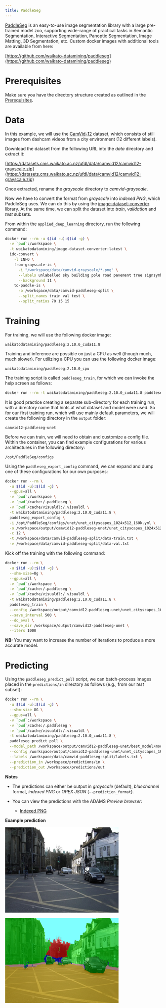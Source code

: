 ```yaml
---
title: PaddleSeg
---
```


[PaddleSeg](https://github.com/PaddlePaddle/PaddleSeg) is an easy-to-use image segmentation library with 
a large pre-trained model zoo, supporting wide-range of practical tasks in Semantic Segmentation, Interactive 
Segmentation, Panoptic Segmentation, Image Matting, 3D Segmentation, etc.  Custom docker images with 
additional tools are available from here:

[https://github.com/waikato-datamining/paddleseg](https://github.com/waikato-datamining/paddleseg)


# Prerequisites
Make sure you have the directory structure created as outlined in the [Prerequisites](../prerequisites.md).


# Data

In this example, we will use the [CamVid-12](https://datasets.cms.waikato.ac.nz/ufdl/camvid12/)
dataset, which consists of still images from dashcam videos from a city environment (12 different labels).

Download the dataset from the following URL into the *data* directory and extract it:

[https://datasets.cms.waikato.ac.nz/ufdl/data/camvid12/camvid12-grayscale.zip](https://datasets.cms.waikato.ac.nz/ufdl/data/camvid12/camvid12-grayscale.zip)

Once extracted, rename the *grayscale* directory to *camvid-grayscale*.

Now we have to convert the format from *grayscale* into *indexed PNG*, which PaddleSeg uses.
We can do this by using the [image-dataset-converter](https://github.com/waikato-datamining/image-dataset-converter) library. 
At the same time, we can split the dataset into *train*, *validation* and *test* subsets.

From within the `applied_deep_learning` directory, run the following command:

```bash
docker run --rm -u $(id -u):$(id -g) \
  -v `pwd`:/workspace \
  -t waikatodatamining/image-dataset-converter:latest \
  idc-convert \
    -l INFO \
    from-grayscale-is \
      -i "/workspace/data/camvid-grayscale/*.png" \
      --labels unlabelled sky building pole road pavement tree signsymbol fence car pedestrian bicyclist \
      --background 11 \
    to-paddle-is \
      -o /workspace/data/camvid-paddleseg-split \
      --split_names train val test \
      --split_ratios 70 15 15
```


# Training

For training, we will use the following docker image:

```
waikatodatamining/paddleseg:2.10.0_cuda11.8
```

Training and inference are possible on just a CPU as well (though much, much slower).
For utilizing a CPU you can use the following docker image:

```
waikatodatamining/paddleseg:2.10.0_cpu
```

The training script is called `paddleseg_train`, for which we can invoke the help screen as follows:

```bash
docker run --rm -t waikatodatamining/paddleseg:2.10.0_cuda11.8 paddleseg_train --help 
```

It is good practice creating a separate sub-directory for each training run, with a directory name that hints at
what dataset and model were used. So for our first training run, which will use mainly default parameters, we will 
create the following directory in the `output` folder:

```
camvid12-paddleseg-unet
```

Before we can train, we will need to obtain and customize a config file. Within the container,
you can find example configurations for various architectures in the following directory:

```
/opt/PaddleSeg/configs
```

Using the `paddleseg_export_config` command, we can expand and dump one of these configurations for our
own purposes:

```bash
docker run --rm \
  -u $(id -u):$(id -g) \
  --gpus=all \
  -v `pwd`:/workspace \
  -v `pwd`/cache:/.paddleseg \
  -v `pwd`/cache/visualdl:/.visualdl \
  -t waikatodatamining/paddleseg:2.10.0_cuda11.8 \
  paddleseg_export_config \
  -i /opt/PaddleSeg/configs/unet/unet_cityscapes_1024x512_160k.yml \
  -o /workspace/output/camvid12-paddleseg-unet/unet_cityscapes_1024x512_160k.yml \
  -c 12 \
  -t /workspace/data/camvid-paddleseg-split/data-train.txt \
  -v /workspace/data/camvid-paddleseg-split/data-val.txt
```


Kick off the training with the following command:

```bash
docker run --rm \
  -u $(id -u):$(id -g) \
  --shm-size=8g \
  --gpus=all \
  -v `pwd`:/workspace \
  -v `pwd`/cache:/.paddleseg \
  -v `pwd`/cache/visualdl:/.visualdl \
  -t waikatodatamining/paddleseg:2.10.0_cuda11.8 \
  paddleseg_train \
  --config /workspace/output/camvid12-paddleseg-unet/unet_cityscapes_1024x512_160k.yml \
  --save_interval 500 \
  --do_eval \
  --save_dir /workspace/output/camvid12-paddleseg-unet \
  --iters 1000
```

**NB:** You may want to increase the number of iterations to produce a more accurate model.


# Predicting

Using the `paddleseg_predict_poll` script, we can batch-process images placed in the `predictions/in` directory
as follows (e.g., from our *test* subset): 

```bash
docker run --rm \
  -u $(id -u):$(id -g) \
  --shm-size 8G \
  --gpus=all \
  -v `pwd`:/workspace \
  -v `pwd`/cache:/.paddleseg \
  -v `pwd`/cache/visualdl:/.visualdl \
  -t waikatodatamining/paddleseg:2.10.0_cuda11.8 \
  paddleseg_predict_poll \
  --model_path /workspace/output/camvid12-paddleseg-unet/best_model/model.pdparams \
  --config /workspace/output/camvid12-paddleseg-unet/unet_cityscapes_1024x512_160k.yml \
  --labels /workspace/data/camvid-paddleseg-split/labels.txt \
  --prediction_in /workspace/predictions/in \
  --prediction_out /workspace/predictions/out
```

**Notes** 

* The predictions can either be output in *grayscale* (default), *bluechannel* format,
  *indexed PNG* or *OPEX JSON* (`--prediction_format`).
* You can view the predictions with the ADAMS *Preview browser*:
  
    * [Indexed PNG](../../previewing_predictions.md/#imgseg_indexed)

**Example prediction**

![Screenshot](img/paddleseg-0016E5_05310.png) 

![Screenshot](img/paddleseg-0016E5_05310-overlay.png)
